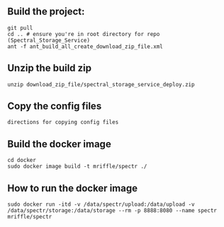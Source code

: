 
Build the project:
--------------------------
```
git pull
cd .. # ensure you're in root directory for repo (Spectral_Storage_Service)
ant -f ant_build_all_create_download_zip_file.xml
```

Unzip the build zip
----------------------------
```
unzip download_zip_file/spectral_storage_service_deploy.zip
```

Copy the config files
--------------------------
```
directions for copying config files
```

Build the docker image
----------------------------
```
cd docker
sudo docker image build -t mriffle/spectr ./
```

How to run the docker image
------------------------------
```
sudo docker run -itd -v /data/spectr/upload:/data/upload -v /data/spectr/storage:/data/storage --rm -p 8888:8080 --name spectr mriffle/spectr
```
